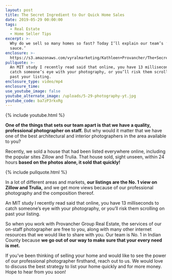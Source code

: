 ```yaml
---
layout: post
title: The Secret Ingredient to Our Quick Home Sales
date: 2019-05-29 00:00:00
tags:
  - Real Estate
  - Home Seller Tips
excerpt: >-
  Why do we sell so many homes so fast? Today I’ll explain our team’s ‘special
  sauce.’
enclosure: >-
  https://s3.amazonaws.com/vyralmarketing/Kathleen+Provancher/The+Secret+Ingredient+to+Our+Quick+Home+Sales.mp4
pullquote: >-
  An MIT study I recently read said that online, you have 13 milliseconds to
  catch someone’s eye with your photography, or you’ll risk them scrolling on
  past your listing.
enclosure_type: video/mp4
enclosure_time:
use_youtube_image: false
youtube_alternate_image: /uploads/5-29-photography-yt.jpg
youtube_code: ba7zP3rkxRg
---
```


{% include youtube.html %}

**One of the things that sets our team apart is that we have a quality, professional photographer on staff.** But why would it matter that we have one of the best architectural and interior photographers in the area available to you?&nbsp;

Recently, we sold a house that had been listed everywhere online, including the popular sites Zillow and Trulia. That house sold, sight unseen, within 24 hours **based on the photos alone, it sold that quickly\!**

{% include pullquote.html %}

In a lot of different areas and markets, **our listings are the No. 1 view on Zillow and Trulia,** and we get more views because of our professional photography and the composition thereof.

An MIT study I recently read said that online, you have 13 milliseconds to catch someone’s eye with your photography, or you’ll risk them scrolling on past your listing.

So when you work with Provancher Group Real Estate, the services of our on-staff photographer are free to you, along with many other internet resources that we would like to share with you. Our team is No. 1 in Indian County because **we go out of our way to make sure that your every need is met.**

If you’ve been thinking of selling your home and would like to see the power of our professional photographer firsthand, reach out to us. We would love to discuss the best strategy to list your home quickly and for more money. Hope to hear from you soon\!